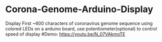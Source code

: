 # Corona-Genome-Arduino-Display
Display First ~600 characters of coronavirus genome sequence using colored LEDs on a arduino board, use potentiometer(optional) to control speed of display
#Demo: https://youtu.be/N_07VAkmoTE
